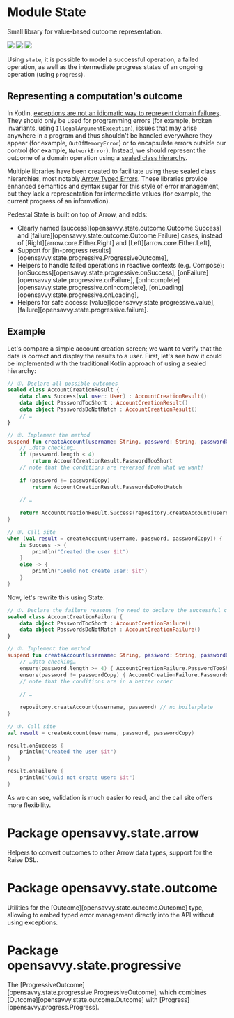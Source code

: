 # Module State

Small library for value-based outcome representation.

<a href="https://search.maven.org/search?q=g:%22dev.opensavvy.pedestal%22%20AND%20a:%22state%22"><img src="https://img.shields.io/maven-central/v/dev.opensavvy.pedestal/state.svg?label=Maven%20Central"></a>
<a href="https://opensavvy.dev/open-source/stability.html"><img src="https://badgen.net/static/Stability/stable/purple"></a>
<a href="https://javadoc.io/doc/dev.opensavvy.pedestal/state"><img src="https://badgen.net/static/Other%20versions/javadoc.io/blue"></a>

Using `state`, it is possible to model a successful operation, a failed operation, as well as the intermediate progress
states of an ongoing operation (using `progress`).

## Representing a computation's outcome

In
Kotlin, [exceptions are not an idiomatic way to represent domain failures](https://elizarov.medium.com/kotlin-and-exceptions-8062f589d07).
They should only be used for programming errors (for example, broken invariants, using `IllegalArgumentException`),
issues that may arise anywhere in a program and thus shouldn't be handled everywhere they appear (for
example, `OutOfMemoryError`) or to encapsulate errors outside our control (for example, `NetworkError`). Instead, we
should represent the outcome of a domain operation using
a [sealed class hierarchy](https://kotlinlang.org/docs/sealed-classes.html).

Multiple libraries have been created to facilitate using these sealed class hierarchies, most
notably [Arrow Typed Errors](https://arrow-kt.io/learn/typed-errors/working-with-typed-errors/). These libraries provide enhanced semantics and
syntax sugar for this style of error management, but they lack a representation for intermediate values (for example,
the current progress of an information).

Pedestal State is built on top of Arrow, and adds:

- Clearly named [success][opensavvy.state.outcome.Outcome.Success] and [failure][opensavvy.state.outcome.Outcome.Failure] cases, instead of [Right][arrow.core.Either.Right] and [Left][arrow.core.Either.Left],
- Support for [in-progress results][opensavvy.state.progressive.ProgressiveOutcome],
- Helpers to handle failed operations in reactive contexts (e.g. Compose): [onSuccess][opensavvy.state.progressive.onSuccess], [onFailure][opensavvy.state.progressive.onFailure], [onIncomplete][opensavvy.state.progressive.onIncomplete], [onLoading][opensavvy.state.progressive.onLoading],
- Helpers for safe access: [value][opensavvy.state.progressive.value], [failure][opensavvy.state.progressive.failure].

## Example

Let's compare a simple account creation screen; we want to verify that the data is correct and display the results to a user.
First, let's see how it could be implemented with the traditional Kotlin approach of using a sealed hierarchy:

```kotlin
// ①. Declare all possible outcomes
sealed class AccountCreationResult {
	data class Success(val user: User) : AccountCreationResult()
	data object PasswordTooShort : AccountCreationResult()
	data object PasswordsDoNotMatch : AccountCreationResult()
	// …
}

// ②. Implement the method
suspend fun createAccount(username: String, password: String, passwordCopy: String): AccountCreationResult {
	// …data checking…
	if (password.length < 4)
		return AccountCreationResult.PasswordTooShort
	// note that the conditions are reversed from what we want!
	
	if (password != passwordCopy)
		return AccountCreationResult.PasswordsDoNotMatch
	
	// …
	
	return AccountCreationResult.Success(repository.createAccount(username, password))
}

// ③. Call site
when (val result = createAccount(username, password, passwordCopy)) {
	is Success -> {
		println("Created the user $it")
	}
	else -> {
		println("Could not create user: $it")
	}
}
```

Now, let's rewrite this using State:

```kotlin
// ①. Declare the failure reasons (no need to declare the successful case)
sealed class AccountCreationFailure {
	data object PasswordTooShort : AccountCreationFailure()
	data object PasswordsDoNotMatch : AccountCreationFailure()
}

// ②. Implement the method
suspend fun createAccount(username: String, password: String, passwordCopy: String) = out<AccountCreationFailure, User> {
	// …data checking…
	ensure(password.length >= 4) { AccountCreationFailure.PasswordTooShort }
	ensure(password != passwordCopy) { AccountCreationFailure.PasswordsDoNotMatch }
	// note that the conditions are in a better order
	
	// …
	
	repository.createAccount(username, password) // no boilerplate
}

// ③. Call site
val result = createAccount(username, password, passwordCopy)

result.onSuccess {
	println("Created the user $it")
}

result.onFailure {
	println("Could not create user: $it")
}
```

As we can see, validation is much easier to read, and the call site offers more flexibility.

# Package opensavvy.state.arrow

Helpers to convert outcomes to other Arrow data types, support for the Raise DSL.

# Package opensavvy.state.outcome

Utilities for the [Outcome][opensavvy.state.outcome.Outcome] type, allowing to embed typed error management directly
into the API without using exceptions.

# Package opensavvy.state.progressive

The [ProgressiveOutcome][opensavvy.state.progressive.ProgressiveOutcome], which combines [Outcome][opensavvy.state.outcome.Outcome] with [Progress][opensavvy.progress.Progress].
